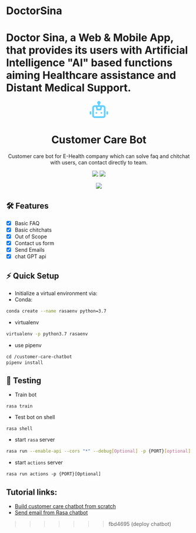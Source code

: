 
# DoctorSina
Doctor Sina, a Web &amp; Mobile App, that provides its users with Artificial Intelligence "AI" based functions aiming Healthcare assistance and Distant Medical Support.
=======
<p align="center"><img src="./assets/bot.png" width="10%"></p>
<h1 align="center">Customer Care Bot</h1>
<p align="center">Customer care bot for E-Health company which can solve faq and chitchat with users, can contact directly to team.</p>

<p align="center">
  <img src="https://img.shields.io/github/pipenv/locked/python-version/horizon733/customer-care-chatbot">
  <img src="https://img.shields.io/github/pipenv/locked/dependency-version/horizon733/customer-care-chatbot/rasa?color=blueviolet&label=Rasa">
</p>

<p align="center">
  <img src="https://img.shields.io/github/repo-size/horizon733/customer-care-chatbot">
</p>

## 🛠 Features
- [x] Basic  FAQ
- [x] Basic chitchats
- [x] Out of Scope
- [x] Contact us form
- [x] Send Emails
- [x] chat GPT api

## ⚡ Quick Setup
- Initialize a virtual environment via:
- Conda:
```bash
conda create --name rasaenv python=3.7
```
- virtualenv
```bash
virtualenv -p python3.7 rasaenv
```
- use pipenv
```
cd /customer-care-chatbot
pipenv install
```

## 🧪 Testing
- Train bot
```
rasa train
```
- Test bot on shell
```
rasa shell
```
- start `rasa` server
```bash
rasa run --enable-api --cors "*" --debug[Optional] -p {PORT}[optional]
```
- start `actions` server
```
rasa run actions -p {PORT}[Optional]
```

## Tutorial links:
- [Build customer care chatbot from scratch](https://youtu.be/u6xOgR3jEMU)
- [Send email from Rasa chatbot](https://youtu.be/UcbNmZA65pw)
>>>>>>> fbd4695 (deploy chatbot)
